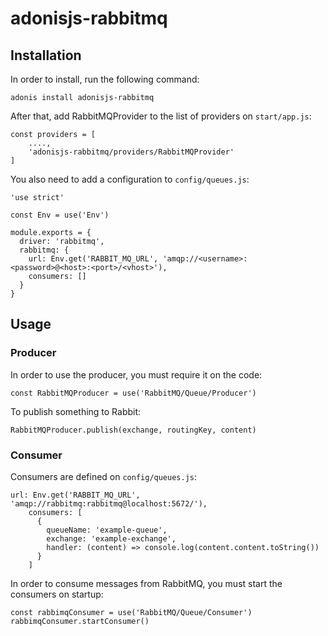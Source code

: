 # adonisjs-rabbitmq

## Installation

In order to install, run the following command:

    adonis install adonisjs-rabbitmq

After that, add RabbitMQProvider to the list of providers on `start/app.js`:

    const providers = [
        ....,
        'adonisjs-rabbitmq/providers/RabbitMQProvider'
    ]

You also need to add a configuration to `config/queues.js`:

    'use strict'

    const Env = use('Env')

    module.exports = {
      driver: 'rabbitmq',
      rabbitmq: {
        url: Env.get('RABBIT_MQ_URL', 'amqp://<username>:<password>@<host>:<port>/<vhost>'),
        consumers: []
      }
    }

## Usage

### Producer

In order to use the producer, you must require it on the code:

    const RabbitMQProducer = use('RabbitMQ/Queue/Producer')

To publish something to Rabbit:

    RabbitMQProducer.publish(exchange, routingKey, content)

### Consumer

Consumers are defined on `config/queues.js`:

    url: Env.get('RABBIT_MQ_URL', 'amqp://rabbitmq:rabbitmq@localhost:5672/'),
        consumers: [
          {
            queueName: 'example-queue',
            exchange: 'example-exchange',
            handler: (content) => console.log(content.content.toString())
          }
        ]

In order to consume messages from RabbitMQ, you must start the consumers on startup:

    const rabbimqConsumer = use('RabbitMQ/Queue/Consumer')
    rabbimqConsumer.startConsumer()
